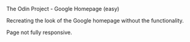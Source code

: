 The Odin Project - Google Homepage (easy)

Recreating the look of the Google homepage without the functionality.

Page not fully responsive.
